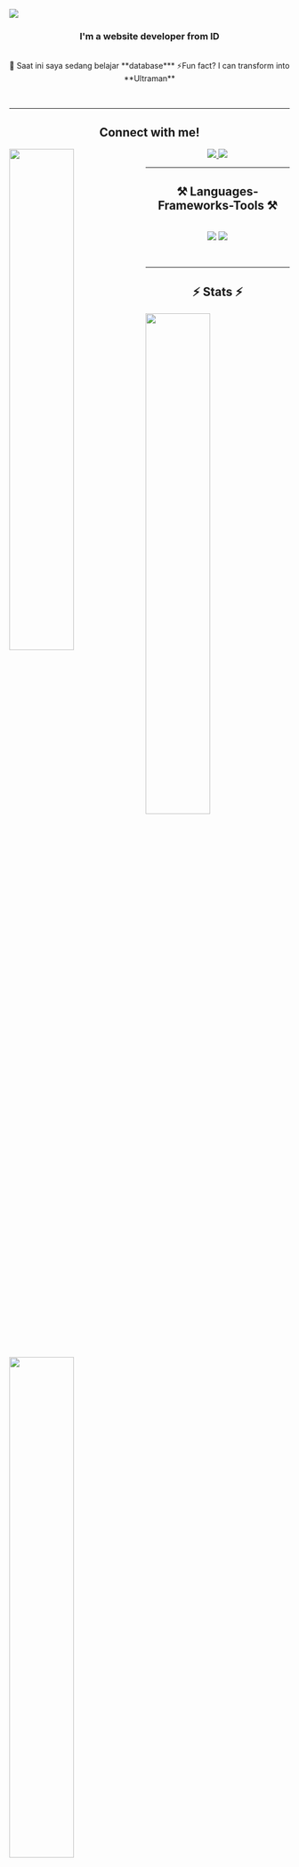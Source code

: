 [![](https://visitcount.itsvg.in/api?id=Briellayourbae&label=Profile%20Views&color=11&pretty=true)](https://visitcount.itsvg.in)
<br/>
<h3 align="center">I'm a website developer from ID</h3>

<br/>

<div align="center">
 🔭 Saat ini saya sedang belajar **database***
⚡Fun fact? I can transform into **Ultraman**
 </div>

 <br/> <hr>
 <h2 align="center">Connect with me!</h2>
 <img alt="" align="left" width="48%" src="https://cdn.filestackcontent.com/efbSR18hT5uRKuo0zoMA"/>
<div align="center"> 
  <a href="mailto:Briellayb@gmail.com">
    <img src="https://img.shields.io/badge/Gmail-333333?style=for-the-badge&logo=gmail&logoColor=red" />
  </a>
  <a href="https://faqihfaqih.my.id/" target="_blank">
     <img src="https://img.shields.io/badge/BrieLLa.YB-333333?style=for-the-badge&logo=Github&logoColor=red" target="_blank" />
  </a>
</div>

<hr> 
<h2 align="center">⚒️ Languages-Frameworks-Tools ⚒️</h2>
<br/>
<div align="center">
    <img src="https://skillicons.dev/icons?i=html,css,javascript,java" />
    <img src="https://skillicons.dev/icons?i=tailwind,bootstrap,mysql,github,git,vscode" /><br>
</div>

<br/><hr>

<h2 align="center">⚡ Stats ⚡</h2>
<img alt"my stats" align="left" width="48%" src="https://github-readme-stats.vercel.app/api?username=briellaYourBae"/>
<img alt"language" align="left" width="48%" src="https://github-readme-stats.vercel.app/api/top-langs/?username=briellaYourBae&layout=compact"/>

<br/><br/>
<br/>

<br/>
<a href="https://app.daily.dev/briella"><img src="https://api.daily.dev/devcards/0156cfc9046c4ccfaecb45fd5b0f48ba.png?r=9rt" width="400" alt="BrieLLa's Dev Card"/></a>

